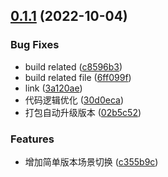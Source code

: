 ## [0.1.1](https://github.com/LanHao0/myArtWorksIn3D/compare/3a120ae6d34d20687ab7041539dece9d98147d2b...v0.1.1) (2022-10-04)


### Bug Fixes

* build related ([c8596b3](https://github.com/LanHao0/myArtWorksIn3D/commit/c8596b3c307301b14b03d2fb9ce016d097f4cf5a))
* build related file ([6ff099f](https://github.com/LanHao0/myArtWorksIn3D/commit/6ff099f8617d1895e167f3abaca2b216ab4e5c4d))
* link ([3a120ae](https://github.com/LanHao0/myArtWorksIn3D/commit/3a120ae6d34d20687ab7041539dece9d98147d2b))
* 代码逻辑优化 ([30d0eca](https://github.com/LanHao0/myArtWorksIn3D/commit/30d0eca3730b95c96b46a0496709aa2e7bf4af46))
* 打包自动升级版本 ([02b5c52](https://github.com/LanHao0/myArtWorksIn3D/commit/02b5c52615958e1a73f29ed01e3bd5417c3d332f))


### Features

* 增加简单版本场景切换 ([c355b9c](https://github.com/LanHao0/myArtWorksIn3D/commit/c355b9cdf17c3f4d98d83f08f49bc06b9e019a1b))



